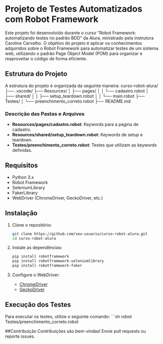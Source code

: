 # Projeto de Testes Automatizados com Robot Framework

Este projeto foi desenvolvido durante o curso "Robot Framework: automatizando testes no padrão BDD" da Alura, ministrado pela instrutora Caroline Carvalho. O objetivo do projeto é aplicar os conhecimentos adquiridos sobre o Robot Framework para automatizar testes de um sistema web, utilizando o padrão Page Object Model (POM) para organizar e reaproveitar o código de forma eficiente.

## Estrutura do Projeto

A estrutura do projeto é organizada da seguinte maneira:
      curso-robot-alura/
      ├── .vscode/
      ├── Resources/
      │ ├── pages/
      │ │ └── cadastro.robot
      │ ├── shared/
      │ │ ├── setup_teardown.robot
      │ │ └── main.robot
      ├── Testes/
      │ └── preenchimento_correto.robot
      ├── README.md

### Descrição das Pastas e Arquivos

- **Resources/pages/cadastro.robot**: Keywords para a página de cadastro.
- **Resources/shared/setup_teardown.robot**: Keywords de setup e teardown.
- **Testes/preenchimento_correto.robot**: Testes que utilizam as keywords definidas.

## Requisitos

- Python 3.x
- Robot Framework
- SeleniumLibrary
- FakerLibrary
- WebDriver (ChromeDriver, GeckoDriver, etc.)

## Instalação

1. Clone o repositório:
    ```sh
    git clone https://github.com/seu-usuario/curso-robot-alura.git
    cd curso-robot-alura
    ```

2. Instale as dependências:
    ```sh
    pip install robotframework
    pip install robotframework-seleniumlibrary
    pip install robotframework-faker
    ```

3. Configure o WebDriver:
    - [ChromeDriver](https://sites.google.com/a/chromium.org/chromedriver/)
    - [GeckoDriver](https://github.com/mozilla/geckodriver/releases)

## Execução dos Testes

Para executar os testes, utilize o seguinte comando:
      ```sh
      robot Testes/preenchimento_correto.robot

##Contribuição
      Contribuições são bem-vindas! Envie pull requests ou reporte issues.
